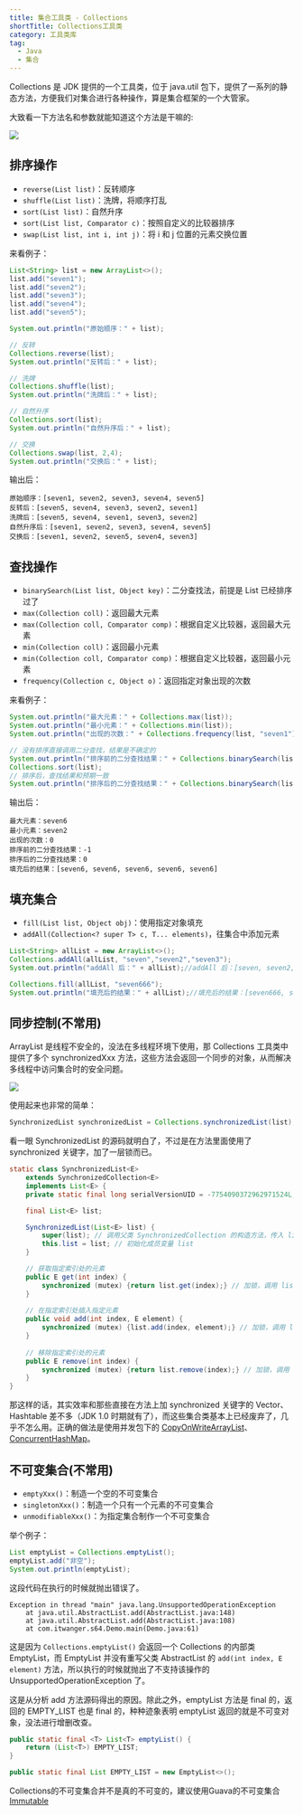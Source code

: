 ```yaml
---
title: 集合工具类 - Collections
shortTitle: Collections工具类
category: 工具类库
tag:
  - Java
  - 集合
---
```




Collections 是 JDK 提供的一个工具类，位于 java.util 包下，提供了一系列的静态方法，方便我们对集合进行各种操作，算是集合框架的一个大管家。

大致看一下方法名和参数就能知道这个方法是干嘛的:

![](https://seven97-blog.oss-cn-hangzhou.aliyuncs.com/imgs/202407282314408.png)



## 排序操作

- `reverse(List list)`：反转顺序
- `shuffle(List list)`：洗牌，将顺序打乱
- `sort(List list)`：自然升序
- `sort(List list, Comparator c)`：按照自定义的比较器排序
- `swap(List list, int i, int j)`：将 i 和 j 位置的元素交换位置



来看例子：

```java
List<String> list = new ArrayList<>();
list.add("seven1");
list.add("seven2");
list.add("seven3");
list.add("seven4");
list.add("seven5");

System.out.println("原始顺序：" + list);

// 反转
Collections.reverse(list);
System.out.println("反转后：" + list);

// 洗牌
Collections.shuffle(list);
System.out.println("洗牌后：" + list);

// 自然升序
Collections.sort(list);
System.out.println("自然升序后：" + list);

// 交换
Collections.swap(list, 2,4);
System.out.println("交换后：" + list);
```

输出后：

```
原始顺序：[seven1, seven2, seven3, seven4, seven5]
反转后：[seven5, seven4, seven3, seven2, seven1]
洗牌后：[seven5, seven4, seven1, seven3, seven2]
自然升序后：[seven1, seven2, seven3, seven4, seven5]
交换后：[seven1, seven2, seven5, seven4, seven3]
```



## 查找操作

- `binarySearch(List list, Object key)`：二分查找法，前提是 List 已经排序过了
- `max(Collection coll)`：返回最大元素
- `max(Collection coll, Comparator comp)`：根据自定义比较器，返回最大元素
- `min(Collection coll)`：返回最小元素
- `min(Collection coll, Comparator comp)`：根据自定义比较器，返回最小元素
- `frequency(Collection c, Object o)`：返回指定对象出现的次数

来看例子：

```java
System.out.println("最大元素：" + Collections.max(list));
System.out.println("最小元素：" + Collections.min(list));
System.out.println("出现的次数：" + Collections.frequency(list, "seven1"));

// 没有排序直接调用二分查找，结果是不确定的
System.out.println("排序前的二分查找结果：" + Collections.binarySearch(list, "seven2"));
Collections.sort(list);
// 排序后，查找结果和预期一致
System.out.println("排序后的二分查找结果：" + Collections.binarySearch(list, "seven2"));
```

输出后：

```
最大元素：seven6
最小元素：seven2
出现的次数：0
排序前的二分查找结果：-1
排序后的二分查找结果：0
填充后的结果：[seven6, seven6, seven6, seven6, seven6]
```



## 填充集合

- `fill(List list, Object obj)`：使用指定对象填充
- `addAll(Collection<? super T> c, T... elements)`，往集合中添加元素

```java
List<String> allList = new ArrayList<>();
Collections.addAll(allList, "seven","seven2","seven3");
System.out.println("addAll 后：" + allList);//addAll 后：[seven, seven2, seven3]

Collections.fill(allList, "seven666");
System.out.println("填充后的结果：" + allList);//填充后的结果：[seven666, seven666, seven666]
```







## 同步控制(不常用)

ArrayList 是线程不安全的，没法在多线程环境下使用，那 Collections 工具类中提供了多个 synchronizedXxx 方法，这些方法会返回一个同步的对象，从而解决多线程中访问集合时的安全问题。

![](https://cdn.tobebetterjavaer.com/tobebetterjavaer/images/common-tool/collections-02.png)

使用起来也非常的简单：

```java
SynchronizedList synchronizedList = Collections.synchronizedList(list);
```

看一眼 SynchronizedList 的源码就明白了，不过是在方法里面使用了 synchronized 关键字，加了一层锁而已。

```java
static class SynchronizedList<E>
    extends SynchronizedCollection<E>
    implements List<E> {
    private static final long serialVersionUID = -7754090372962971524L;

    final List<E> list;

    SynchronizedList(List<E> list) {
        super(list); // 调用父类 SynchronizedCollection 的构造方法，传入 list
        this.list = list; // 初始化成员变量 list
    }

    // 获取指定索引处的元素
    public E get(int index) {
        synchronized (mutex) {return list.get(index);} // 加锁，调用 list 的 get 方法获取元素
    }
    
    // 在指定索引处插入指定元素
    public void add(int index, E element) {
        synchronized (mutex) {list.add(index, element);} // 加锁，调用 list 的 add 方法插入元素
    }
    
    // 移除指定索引处的元素
    public E remove(int index) {
        synchronized (mutex) {return list.remove(index);} // 加锁，调用 list 的 remove 方法移除元素
    }
}
```

那这样的话，其实效率和那些直接在方法上加 synchronized 关键字的 Vector、Hashtable 差不多（JDK 1.0 时期就有了），而这些集合类基本上已经废弃了，几乎不怎么用。正确的做法是使用并发包下的 [CopyOnWriteArrayList](https://www.seven97.top/java/collection/04-juc1-copyonwritearrayList.html)、[ConcurrentHashMap](https://www.seven97.top/java/collection/04-juc2-concurrenthashmap.html)。



## 不可变集合(不常用)

- `emptyXxx()`：制造一个空的不可变集合
- `singletonXxx()`：制造一个只有一个元素的不可变集合
- `unmodifiableXxx()`：为指定集合制作一个不可变集合

举个例子：

```java
List emptyList = Collections.emptyList();
emptyList.add("非空");
System.out.println(emptyList);
```

这段代码在执行的时候就抛出错误了。

```
Exception in thread "main" java.lang.UnsupportedOperationException
	at java.util.AbstractList.add(AbstractList.java:148)
	at java.util.AbstractList.add(AbstractList.java:108)
	at com.itwanger.s64.Demo.main(Demo.java:61)
```

这是因为 `Collections.emptyList()` 会返回一个 Collections 的内部类 EmptyList，而 EmptyList 并没有重写父类 AbstractList 的 `add(int index, E element)` 方法，所以执行的时候就抛出了不支持该操作的 UnsupportedOperationException 了。

这是从分析 add 方法源码得出的原因。除此之外，emptyList 方法是 final 的，返回的 EMPTY_LIST 也是 final 的，种种迹象表明 emptyList 返回的就是不可变对象，没法进行增删改查。

```java
public static final <T> List<T> emptyList() {
    return (List<T>) EMPTY_LIST;
}

public static final List EMPTY_LIST = new EmptyList<>();
```

Collections的不可变集合并不是真的不可变的，建议使用Guava的不可变集合[Immutable](https://www.seven97.top/tool-library/guava/guava-collections.html#immutable)

